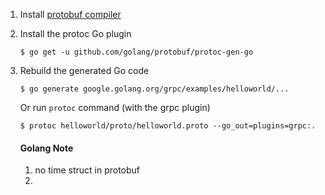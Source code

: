 1. Install [protobuf compiler](https://github.com/google/protobuf/blob/master/README.md#protocol-compiler-installation)

1. Install the protoc Go plugin

   ```
   $ go get -u github.com/golang/protobuf/protoc-gen-go
   ```

1. Rebuild the generated Go code

   ```
   $ go generate google.golang.org/grpc/examples/helloworld/...
   ```
   
   Or run `protoc` command (with the grpc plugin)
   
   ```
   $ protoc helloworld/proto/helloworld.proto --go_out=plugins=grpc:.
   ```

   #### Golang Note
   1. no time struct in protobuf
   2. 